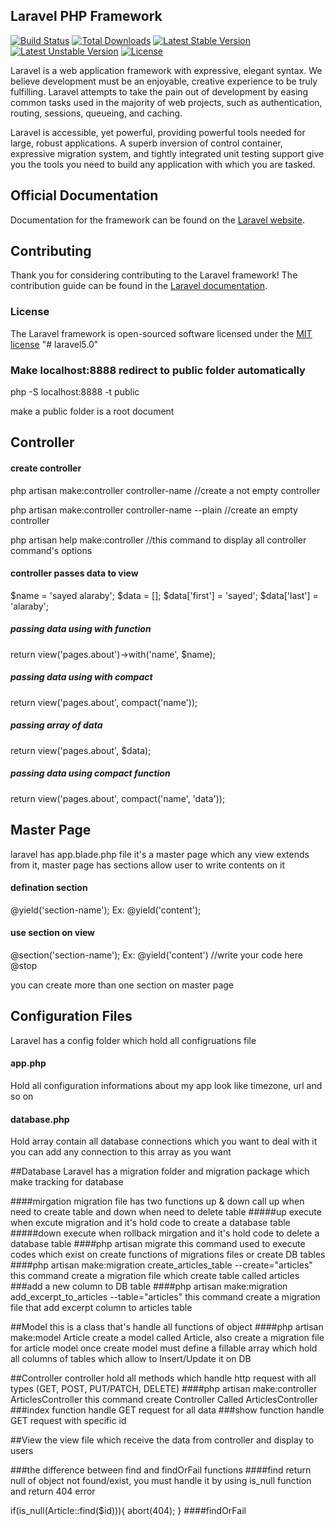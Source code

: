 ## Laravel PHP Framework

[![Build Status](https://travis-ci.org/laravel/framework.svg)](https://travis-ci.org/laravel/framework)
[![Total Downloads](https://poser.pugx.org/laravel/framework/downloads.svg)](https://packagist.org/packages/laravel/framework)
[![Latest Stable Version](https://poser.pugx.org/laravel/framework/v/stable.svg)](https://packagist.org/packages/laravel/framework)
[![Latest Unstable Version](https://poser.pugx.org/laravel/framework/v/unstable.svg)](https://packagist.org/packages/laravel/framework)
[![License](https://poser.pugx.org/laravel/framework/license.svg)](https://packagist.org/packages/laravel/framework)

Laravel is a web application framework with expressive, elegant syntax. We believe development must be an enjoyable, creative experience to be truly fulfilling. Laravel attempts to take the pain out of development by easing common tasks used in the majority of web projects, such as authentication, routing, sessions, queueing, and caching.

Laravel is accessible, yet powerful, providing powerful tools needed for large, robust applications. A superb inversion of control container, expressive migration system, and tightly integrated unit testing support give you the tools you need to build any application with which you are tasked.

## Official Documentation

Documentation for the framework can be found on the [Laravel website](http://laravel.com/docs).

## Contributing

Thank you for considering contributing to the Laravel framework! The contribution guide can be found in the [Laravel documentation](http://laravel.com/docs/contributions).

### License

The Laravel framework is open-sourced software licensed under the [MIT license](http://opensource.org/licenses/MIT)
"# laravel5.0"


### Make localhost:8888 redirect to public folder automatically
php -S localhost:8888 -t public

make a public folder is a root document 

## Controller
#### create controller
php artisan make:controller controller-name   		//create a not empty controller

php artisan make:controller controller-name --plain //create an empty controller

php artisan help make:controller  					//this command to display all controller command's options


#### controller passes data to view
$name = 'sayed alaraby';
$data = [];
$data['first'] = 'sayed';
$data['last'] = 'alaraby';

##### passing data using with function
return view('pages.about')->with('name', $name);
##### passing data using with compact
return view('pages.about', compact('name'));

##### passing array of data 
return view('pages.about', $data);

##### passing data using compact function
return view('pages.about', compact('name', 'data'));

## Master Page
laravel has app.blade.php file it's a master page which any view extends from it,
master page has sections allow user to write contents on it

#### defination section
@yield('section-name');
Ex: @yield('content');

#### use section on view
@section('section-name');
Ex: 
@yield('content')
//write your code here
@stop

you can create more than one section on master page

## Configuration Files
Laravel has a config folder which hold all configruations file

####  app.php
Hold all configuration informations about my app look like timezone, url and so on

#### database.php
Hold array contain all database connections which you want to deal with it
you can add any connection to this array as you want

##Database
Laravel has a migration folder and migration package which make tracking for database

####mirgation
migration file has two functions up & down call up when need to create table and down when need to delete table
#####up execute when excute migration and it's hold code to create a database table
#####down execute when rollback mirgation and it's hold code to delete a database table
####php artisan migrate
this command used to execute codes which exist on create functions of migrations files or
create DB tables
####php artisan make:migration create_articles_table --create="articles"
this command create a migration file which create table called articles
###add a new column to DB table
####php artisan make:migration add_excerpt_to_articles --table="articles"
this command create a migration file that add excerpt column to articles table

##Model
this is a class that's handle all functions of object
####php artisan make:model Article
create a model called Article, also create a migration file for article model
once create model must define a fillable array which hold all columns of tables which allow to Insert/Update it on DB

##Controller
controller hold all methods which handle http request with all types (GET, POST, PUT/PATCH, DELETE)
####php artisan make:controller ArticlesController
this command create Controller Called ArticlesController
###index function
handle GET request for all data
###show function
handle GET request with specific id

##View
the view file which receive the data from controller and display to users



###the difference between find and findOrFail functions
####find
return null of object not found/exist,
you must handle it by using is_null function and return 404 error

if(is_null(Article::find($id))){
	abort(404);
}
####findOrFail